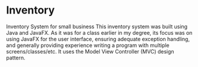 # Inventory
Inventory System for small business
This inventory system was built using Java and JavaFX.
As it was for a class earlier in my degree, its focus was on using JavaFX for the user interface, ensuring adequate exception handling, and generally providing experience writing a program with multiple screens/classes/etc. It uses the Model View Controller (MVC) design pattern.
